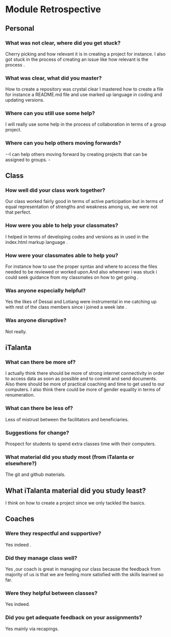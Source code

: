 # Module Retrospective

## Personal

<!-- How did you do in this module? -->

### What was not clear, where did you get stuck?
Cherry picking and how relevant it is in creating a project for instance. 
I also got stuck in the process of creating an issue like how relevant is the process .
### What was clear, what did you master?
How to create a repository was crystal clear
I mastered how to create a file for instance a README.md file and use marked up language in coding and updating versions. 
### Where can you still use some help?
I will really use some help in the process of collaboration in terms of a group project.
### Where can you help others moving forwards?

--I can help others moving forward by creating projects that can be assigned to groups. -

## Class

<!-- How did your class do in this module? -->

### How well did your class work together?
Our class worked fairly good in terms of active participation but in terms of equal representation of strengths and weakness among us, we were not that perfect.
### How were you able to help your classmates?
I helped in terms of developing codes and versions as in used in the index.html markup language .
### How were your classmates able to help you?
For instance how to use the proper syntax and where to access the files needed to be reviewed or worked upon.And also whenever i was stuck i could seek guidance from my classmates on how to get going .
### Was anyone especially helpful?
Yes the likes of Dessai and Lotiang were instrumental in me catching up with rest of the class members since i joined a week late .
### Was anyone disruptive?
  Not really.

## iTalanta

<!-- How did iTalanta do in this module? -->

### What can there be more of?
I actually think there should be more of strong internet connectivity in order to access data as soon as possible and to commit and send documents.
Also there should be more of practical coaching and time to get used to our computers.
I also think there could be more of gender equality in terms of renumeration.

### What can there be less of?
Less of mistrust between the facilitators and beneficiaries.
### Suggestions for change?
Prospect for students to spend extra classes time with their computers.
### What material did you study most (from iTalanta or elsewhere?)
The git and github materials.
## What iTalanta material did you study least?
I think on how to create a project since we only tackled the basics.
## Coaches

<!-- How did the coaches do in this module? -->

### Were they respectful and supportive?
Yes indeed .
### Did they manage class well?
Yes ,our coach is great in managing our class because the feedback from majority of us is that we are feeling more satisfied with the skills learned so far.
### Were they helpful between classes?
Yes indeed.
### Did you get adequate feedback on your assignments?
Yes mainly via recapings.
